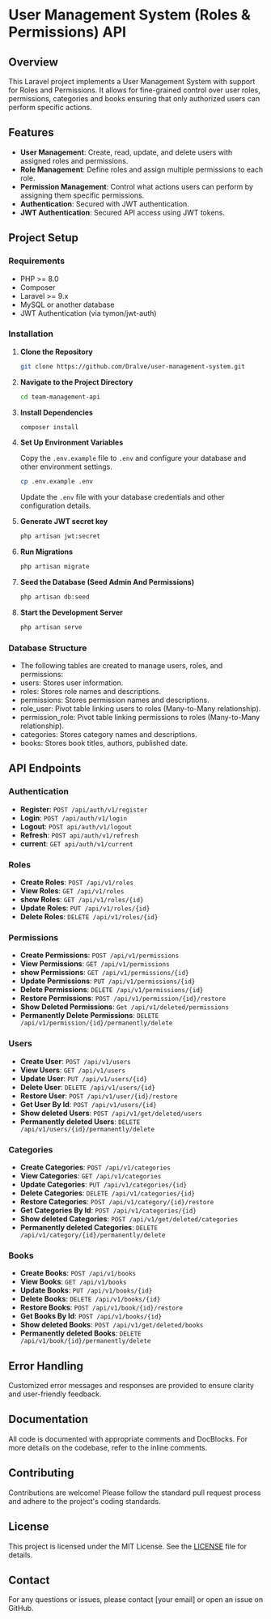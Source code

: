 # User Management System (Roles & Permissions) API

## Overview

This Laravel project implements a User Management System with support for Roles and Permissions. It allows for fine-grained control over user roles, permissions, categories and books ensuring that only authorized users can perform specific actions.
## Features

- **User Management**: Create, read, update, and delete users with assigned roles and permissions.
- **Role Management**: Define roles and assign multiple permissions to each role.
- **Permission Management**: Control what actions users can perform by assigning them specific permissions.
- **Authentication**: Secured with JWT authentication.
- **JWT Authentication**: Secured API access using JWT tokens.


## Project Setup

### Requirements

- PHP >= 8.0
- Composer
- Laravel >= 9.x
- MySQL or another database
- JWT Authentication (via tymon/jwt-auth)


### Installation

1. **Clone the Repository**

    ```bash
    git clone https://github.com/Dralve/user-management-system.git
    ```

2. **Navigate to the Project Directory**

    ```bash
    cd team-management-api
    ```

3. **Install Dependencies**

    ```bash
    composer install
    ```

4. **Set Up Environment Variables**

   Copy the `.env.example` file to `.env` and configure your database and other environment settings.

    ```bash
    cp .env.example .env
    ```

   Update the `.env` file with your database credentials and other configuration details.

5. **Generate JWT secret key**

    ```bash
    php artisan jwt:secret
    ```

6. **Run Migrations**

    ```bash
    php artisan migrate
    ```

7. **Seed the Database (Seed Admin And Permissions)**

    ```bash
    php artisan db:seed
    ```

8. **Start the Development Server**

    ```bash
    php artisan serve
    ```
   
### Database Structure
    
- The following tables are created to manage users, roles, and permissions:
- users: Stores user information.
- roles: Stores role names and descriptions.
- permissions: Stores permission names and descriptions.
- role_user: Pivot table linking users to roles (Many-to-Many relationship).
- permission_role: Pivot table linking permissions to roles (Many-to-Many relationship).
- categories: Stores category names and descriptions.
- books: Stores book titles, authors, published date.

## API Endpoints

### Authentication

- **Register**: `POST /api/auth/v1/register`
- **Login**: `POST /api/auth/v1/login`
- **Logout**: `POST api/auth/v1/logout`
- **Refresh**: `POST api/auth/v1/refresh`
- **current**: `GET api/auth/v1/current`

### Roles

- **Create Roles**: `POST /api/v1/roles`
- **View Roles**: `GET /api/v1/roles`
- **show Roles**: `GET /api/v1/roles/{id}`
- **Update Roles**: `PUT /api/v1/roles/{id}`
- **Delete Roles**: `DELETE /api/v1/roles/{id}`


### Permissions

- **Create Permissions**: `POST /api/v1/permissions`
- **View Permissions**: `GET /api/v1/permissions`
- **show Permissions**: `GET /api/v1/permissions/{id}`
- **Update Permissions**: `PUT /api/v1/permissions/{id}`
- **Delete Permissions**: `DELETE /api/v1/permissions/{id}`
- **Restore Permissions**: `POST /api/v1/permission/{id}/restore`
- **Show Deleted Permissions**: `Get /api/v1/deleted/permissions`
- **Permanently Delete Permissions**: `DELETE /api/v1/permission/{id}/permanently/delete`


### Users

- **Create User**: `POST /api/v1/users`
- **View Users**: `GET /api/v1/users`
- **Update User**: `PUT /api/v1/users/{id}`
- **Delete User**: `DELETE /api/v1/users/{id}`
- **Restore User**: `POST /api/v1/user/{id}/restore`
- **Get User By Id**: `POST /api/v1/users/{id}`
- **Show deleted Users**: `POST /api/v1/get/deleted/users`
- **Permanently deleted Users**: `DELETE /api/v1/users/{id}/permanently/delete`


### Categories

- **Create Categories**: `POST /api/v1/categories`
- **View Categories**: `GET /api/v1/categories`
- **Update Categories**: `PUT /api/v1/categories/{id}`
- **Delete Categories**: `DELETE /api/v1/categories/{id}`
- **Restore Categories**: `POST /api/v1/category/{id}/restore`
- **Get Categories By Id**: `POST /api/v1/categories/{id}`
- **Show deleted Categories**: `POST /api/v1/get/deleted/categories`
- **Permanently deleted Categories**: `DELETE /api/v1/category/{id}/permanently/delete`

### Books

- **Create Books**: `POST /api/v1/books`
- **View Books**: `GET /api/v1/books`
- **Update Books**: `PUT /api/v1/books/{id}`
- **Delete Books**: `DELETE /api/v1/books/{id}`
- **Restore Books**: `POST /api/v1/book/{id}/restore`
- **Get Books By Id**: `POST /api/v1/books/{id}`
- **Show deleted Books**: `POST /api/v1/get/deleted/books`
- **Permanently deleted Books**: `DELETE /api/v1/book/{id}/permanently/delete`



## Error Handling

Customized error messages and responses are provided to ensure clarity and user-friendly feedback.

## Documentation

All code is documented with appropriate comments and DocBlocks. For more details on the codebase, refer to the inline comments.

## Contributing

Contributions are welcome! Please follow the standard pull request process and adhere to the project's coding standards.

## License

This project is licensed under the MIT License. See the [LICENSE](LICENSE) file for details.

## Contact

For any questions or issues, please contact [your email] or open an issue on GitHub.


